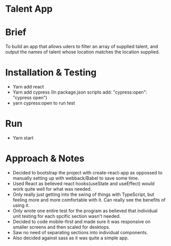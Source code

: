 # Talent App

# Brief
To build an app that allows uders to filter an array of supplied talent, and output the names of talent whose location matches the location supplied. 

# Installation & Testing
- Yarn add react
- Yarn add cypress (In package.json scripts add: "cypress:open": "cypress open")
- yarn cypress:open to run test

# Run
- Yarn start

# Approach & Notes
- Decided to bootstrap the project with create-react-app as oppossed to manually setting up with webback/Babel to save some time.
- Used React as believed react hooks(useState and useEffect) would work quite well for what was needed.
- Only really just getting into the swing of things with TypeScript, but feeling more and more comfortable with it. Can really see the benefits of using it.
- Only wrote one entire test for the program as believed that individual unit testing for each spcific section wasn't needed.
- Decided to code mobile-first and made sure it was responsive on smaller screens and then scaled for desktops.
- Saw no need of separating sections into individual components.
- Also decided against sass as it was quite a simple app.

